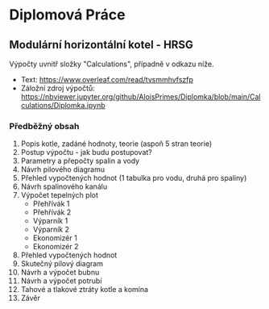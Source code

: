 # Diplomová Práce

## Modulární horizontální kotel - HRSG

Výpočty uvnitř složky "Calculations", případně v odkazu níže.

* Text: https://www.overleaf.com/read/tvsmmhvfszfp
* Záložní zdroj výpočtů: https://nbviewer.jupyter.org/github/AloisPrimes/Diplomka/blob/main/Calculations/Diplomka.ipynb

### Předběžný obsah
1. Popis kotle, zadáné hodnoty, teorie (aspoň 5 stran teorie)
2. Postup výpočtu - jak budu postupovat?
3. Parametry a přepočty spalin a vody
4. Návrh pilového diagramu
5. Přehled vypočtených hodnot (1 tabulka pro vodu, druhá pro spaliny)
6. Návrh spalinového kanálu
7. Výpočet tepelných plot
   * Přehřívák 1
   * Přehřívák 2
   * Výparník 1
   * Výparník 2
   * Ekonomizér 1
   * Ekonomizér 2
8. Přehled vypočtených hodnot
9. Skutečný pilový diagram
10. Návrh a výpočet bubnu
11. Návrh a výpočet potrubí
12. Tahové a tlakové ztráty kotle a komína
13. Závěr
